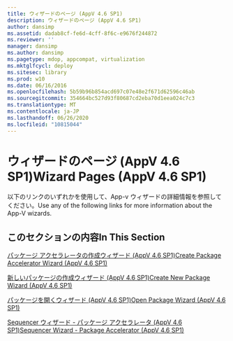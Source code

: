 ```yaml
---
title: ウィザードのページ (AppV 4.6 SP1)
description: ウィザードのページ (AppV 4.6 SP1)
author: dansimp
ms.assetid: dadab8cf-fe6d-4cff-8f6c-e9676f244872
ms.reviewer: ''
manager: dansimp
ms.author: dansimp
ms.pagetype: mdop, appcompat, virtualization
ms.mktglfcycl: deploy
ms.sitesec: library
ms.prod: w10
ms.date: 06/16/2016
ms.openlocfilehash: 5b59b96b854acd697c07e48e2f671d62596c46ab
ms.sourcegitcommit: 354664bc527d93f80687cd2eba70d1eea024c7c3
ms.translationtype: MT
ms.contentlocale: ja-JP
ms.lasthandoff: 06/26/2020
ms.locfileid: "10815044"
---
```

# <span data-ttu-id="ffb48-103">ウィザードのページ (AppV 4.6 SP1)</span><span class="sxs-lookup"><span data-stu-id="ffb48-103">Wizard Pages (AppV 4.6 SP1)</span></span>


<span data-ttu-id="ffb48-104">以下のリンクのいずれかを使用して、App-v ウィザードの詳細情報を参照してください。</span><span class="sxs-lookup"><span data-stu-id="ffb48-104">Use any of the following links for more information about the App-V wizards.</span></span>

## <span data-ttu-id="ffb48-105">このセクションの内容</span><span class="sxs-lookup"><span data-stu-id="ffb48-105">In This Section</span></span>


<a href="" id="create-package-accelerator-wizard--appv-4-6-sp1-"></a>[<span data-ttu-id="ffb48-106">パッケージ アクセラレータの作成ウィザード (AppV 4.6 SP1)</span><span class="sxs-lookup"><span data-stu-id="ffb48-106">Create Package Accelerator Wizard (AppV 4.6 SP1)</span></span>](create-package-accelerator-wizard--appv-46-sp1-.md)  

<a href="" id="create-new-package-wizard---appv-4-6-sp1-"></a>[<span data-ttu-id="ffb48-107">新しいパッケージの作成ウィザード (AppV 4.6 SP1)</span><span class="sxs-lookup"><span data-stu-id="ffb48-107">Create New Package Wizard (AppV 4.6 SP1)</span></span>](create-new-package-wizard---appv-46-sp1-.md)  

<a href="" id="open-package-wizard---appv-4-6-sp1-"></a>[<span data-ttu-id="ffb48-108">パッケージを開くウィザード (AppV 4.6 SP1)</span><span class="sxs-lookup"><span data-stu-id="ffb48-108">Open Package Wizard (AppV 4.6 SP1)</span></span>](open-package-wizard---appv-46-sp1-.md)  

<a href="" id="sequencer-wizard---package-accelerator--appv-4-6-sp1-"></a>[<span data-ttu-id="ffb48-109">Sequencer ウィザード - パッケージ アクセラレータ (AppV 4.6 SP1)</span><span class="sxs-lookup"><span data-stu-id="ffb48-109">Sequencer Wizard - Package Accelerator (AppV 4.6 SP1)</span></span>](sequencer-wizard---package-accelerator--appv-46-sp1-.md)  

 

 





